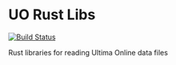 UO Rust Libs
==========

[![Build Status](https://travis-ci.org/AngryLawyer/UORustLibs.svg)](https://travis-ci.org/AngryLawyer/uo-rust-libs)

Rust libraries for reading Ultima Online data files
